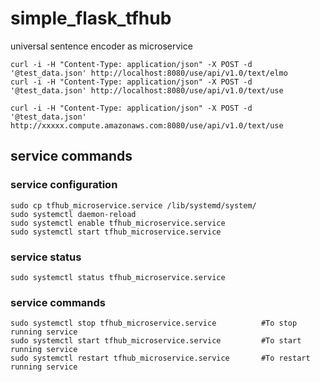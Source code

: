 # simple_flask_tfhub
universal sentence encoder as microservice
```
curl -i -H "Content-Type: application/json" -X POST -d '@test_data.json' http://localhost:8080/use/api/v1.0/text/elmo
curl -i -H "Content-Type: application/json" -X POST -d '@test_data.json' http://localhost:8080/use/api/v1.0/text/use
```
```
curl -i -H "Content-Type: application/json" -X POST -d '@test_data.json' http://xxxxx.compute.amazonaws.com:8080/use/api/v1.0/text/use
```
## service commands
### service configuration
```
sudo cp tfhub_microservice.service /lib/systemd/system/
sudo systemctl daemon-reload
sudo systemctl enable tfhub_microservice.service
sudo systemctl start tfhub_microservice.service
```
### service status
`sudo systemctl status tfhub_microservice.service`

### service commands
```
sudo systemctl stop tfhub_microservice.service          #To stop running service 
sudo systemctl start tfhub_microservice.service         #To start running service 
sudo systemctl restart tfhub_microservice.service       #To restart running service 
```
